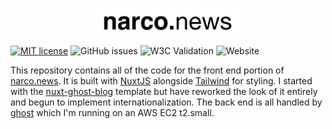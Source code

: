 <p align="center">
	<img width="50%" src="assets/images/bw-nn-logo.png">

[![MIT license](https://img.shields.io/badge/License-MIT-blue.svg)](https://lbesson.mit-license.org/)
![GitHub issues](https://img.shields.io/github/issues/narco-news/front-end)
![W3C Validation](https://img.shields.io/w3c-validation/default?targetUrl=https%3A%2F%2Fnarco.news)
![Website](https://img.shields.io/website?url=https%3A%2F%2Fnarco.news)
</p>

This repository contains all of the code for the front end portion of [narco.news](narco.news). It is built with [NuxtJS](https://nuxtjs.org/) alongside [Tailwind](https://tailwindcss.com) for styling. I started with the [nuxt-ghost-blog](https://github.com/moso/nuxt-ghost-blog) template but have reworked the look of it entirely and begun to implement internationalization. The back end is all handled by [ghost](https://ghost.org) which I'm running on an AWS EC2 t2.small.